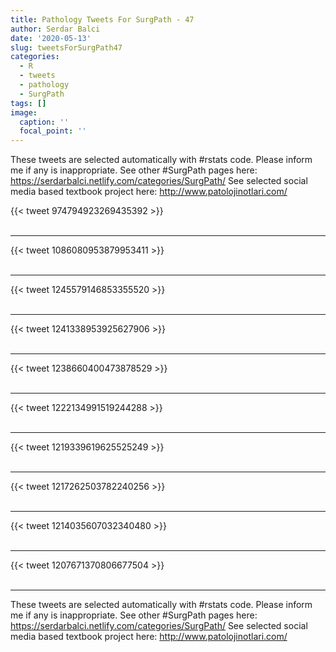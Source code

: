 ```yaml
---
title: Pathology Tweets For SurgPath - 47
author: Serdar Balci
date: '2020-05-13'
slug: tweetsForSurgPath47
categories:
  - R
  - tweets
  - pathology
  - SurgPath
tags: []
image:
  caption: ''
  focal_point: ''
---
```



These tweets are selected automatically with #rstats code. Please inform me if any is inappropriate.
See other #SurgPath pages here: https://serdarbalci.netlify.com/categories/SurgPath/ 
See selected social media based textbook project here: http://www.patolojinotlari.com/

{{< tweet 974794923269435392 >}}
<br>
<br>
<hr>
{{< tweet 1086080953879953411 >}}
<br>
<br>
<hr>
{{< tweet 1245579146853355520 >}}
<br>
<br>
<hr>
{{< tweet 1241338953925627906 >}}
<br>
<br>
<hr>
{{< tweet 1238660400473878529 >}}
<br>
<br>
<hr>
{{< tweet 1222134991519244288 >}}
<br>
<br>
<hr>
{{< tweet 1219339619625525249 >}}
<br>
<br>
<hr>
{{< tweet 1217262503782240256 >}}
<br>
<br>
<hr>
{{< tweet 1214035607032340480 >}}
<br>
<br>
<hr>
{{< tweet 1207671370806677504 >}}
<br>
<br>
<hr>


These tweets are selected automatically with #rstats code. Please inform me if any is inappropriate.
See other #SurgPath pages here: https://serdarbalci.netlify.com/categories/SurgPath/ 
See selected social media based textbook project here: http://www.patolojinotlari.com/
